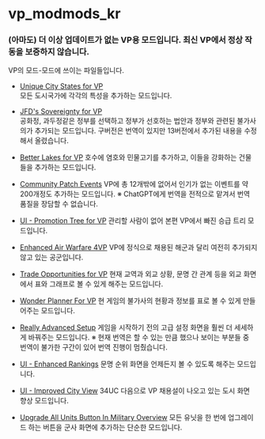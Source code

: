 # vp_modmods_kr

### (아마도) 더 이상 업데이트가 없는 VP용 모드입니다. 최신 VP에서 정상 작동을 보증하지 않습니다.

VP의 모드-모드에 쓰이는 파일들입니다.

- [Unique City States for VP](https://gall.dcinside.com/civilization/265235)  
  모든 도시국가에 각각의 특성을 추가하는 모드입니다.

- [JFD's Sovereignty for VP](https://gall.dcinside.com/civilization/275728)  
  공화정, 과두정같은 정부를 선택하고 정부가 선호하는 법안과 정부와 관련된 불가사의가 추가되는 모드입니다. 구버전은 번역이 있지만 13버전에서 추가된 내용을 수정해서 올렸습니다.

- [Better Lakes for VP](https://forums.civfanatics.com/resources/better-lakes-for-vp.28446/)
  호수에 염호와 민물고기를 추가하고, 이들을 강화하는 건물들을 추가하는 모드입니다.

- [Community Patch Events](https://forums.civfanatics.com/threads/community-patch-events-development.569321/)
  VP에 총 12개밖에 없어서 인기가 없는 이벤트를 약 200개정도 추가하는 모드입니다.
  ※ ChatGPT에게 번역을 전적으로 맡겨서 번역 품질을 장담할 수 없습니다.

- [UI - Promotion Tree for VP](https://forums.civfanatics.com/threads/ui-promotion-tree-for-vp.690546/)
  관리할 사람이 없어 본편 VP에서 빠진 승급 트리 모드입니다.

- [Enhanced Air Warfare 4VP](https://forums.civfanatics.com/threads/enhanced-air-warfare-4vp.656114/post-16250264)
  VP에 정식으로 채용된 해군과 달리 여전히 추가되지 않고 있는 공군입니다.

- [Trade Opportunities for VP](https://forums.civfanatics.com/threads/trade-opportunities-for-vp.636230/)
  현재 교역과 외교 상황, 문명 간 관계 등을 외교 화면에서 표와 그래프로 볼 수 있게 해주는 모드입니다.

- [Wonder Planner For VP](https://forums.civfanatics.com/threads/wonder-planner-for-vp.636588/)
  현 게임의 불가사의 현황과 정보를 표로 볼 수 있게 만들어주는 모드입니다.

- [Really Advanced Setup](https://forums.civfanatics.com/threads/really-advanced-setup.486324/)
  게임을 시작하기 전의 고급 설정 화면을 훨씬 더 세세하게 바꿔주는 모드입니다.
  ※ 현재 번역은 할 수 있는 만큼 했으나 보이는 부분들 중 번역이 불가한 구간이 있어 번역 진행이 멈췄습니다.

- [UI - Enhanced Rankings](https://www.picknmixmods.com/mods/CivV/UI/Enhanced%20Rankings.html)
  문명 순위 화면을 언제든지 볼 수 있도록 해주는 모드입니다.

- [UI - Improved City View](https://forums.civfanatics.com/threads/ui-improved-city-view-vox-populi-with-eui.627067/post-16473637)
  34UC 다음으로 VP 채용설이 나오고 있는 도시 화면 향상 모드입니다.

- [Upgrade All Units Button In Military Overview](https://forums.civfanatics.com/resources/upgrade-all-units-button-in-military-overview.30443/)
  모든 유닛을 한 번에 업그레이드 하는 버튼을 군사 화면에 추가하는 단순한 모드입니다.
